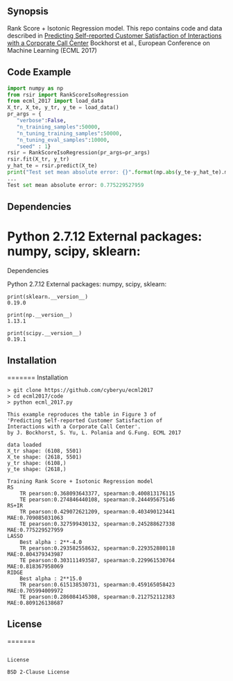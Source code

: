 
## Synopsis
Rank Score + Isotonic Regression model. This repo contains code and data
described in 
[Predicting Self-reported Customer Satisfaction of Interactions with a 
Corporate Call Center](http://ecmlpkdd2017.ijs.si/papers/paperID598.pdf)
Bockhorst et al., European Conference on Machine Learning (ECML 2017)
 
## Code Example


```python
import numpy as np
from rsir import RankScoreIsoRegression
from ecml_2017 import load_data
X_tr, X_te, y_tr, y_te = load_data()
pr_args = { 
   "verbose":False,
   "n_training_samples":50000, 
   "n_tuning_training_samples":50000,
   "n_tuning_eval_samples":10000,
   "seed" : 1}
rsir = RankScoreIsoRegression(pr_args=pr_args)
rsir.fit(X_tr, y_tr)
y_hat_te = rsir.predict(X_te)
print("Test set mean absolute error: {}".format(np.abs(y_te-y_hat_te).mean()))
...
Test set mean absolute error: 0.775229527959
```

## Dependencies
Python 2.7.12
External packages: numpy, scipy, sklearn:
=======

Dependencies

Python 2.7.12 External packages: numpy, scipy, sklearn:

```
print(sklearn.__version__)
0.19.0

print(np.__version__)
1.13.1

print(scipy.__version__)
0.19.1
```


## Installation
=======
Installation


```
> git clone https://github.com/cyberyu/ecml2017
> cd ecml2017/code
> python ecml_2017.py

This example reproduces the table in Figure 3 of 
'Predicting Self-reported Customer Satisfaction of
Interactions with a Corporate Call Center'.
by J. Bockhorst, S. Yu, L. Polania and G.Fung. ECML 2017

data loaded
X_tr shape: (6108, 5501)
X_te shape: (2618, 5501)
y_tr shape: (6108,)
y_te shape: (2618,)

Training Rank Score + Isotonic Regression model
RS
    TR pearson:0.368093643377, spearman:0.400813176115
    TE pearson:0.274846440108, spearman:0.244495675146
RS+IR
    TR pearson:0.429072621209, spearman:0.403490123441 MAE:0.709085031063
    TE pearson:0.327599430132, spearman:0.245288627338 MAE:0.775229527959
LASSO
    Best alpha : 2**-4.0
    TR pearson:0.293582558632, spearman:0.229352880118 MAE:0.804379343987
    TE pearson:0.303111493587, spearman:0.229961530764 MAE:0.818367958069
RIDGE
    Best alpha : 2**15.0
    TR pearson:0.615138530731, spearman:0.459165058423 MAE:0.705994009972
    TE pearson:0.286084145308, spearman:0.212752112383 MAE:0.809126138687

```

## License
=======
    
```

License

BSD 2-Clause License
